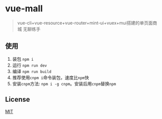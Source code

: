 # vue-mall

> vue-cli+vue-resource+vue-router+mint-ui+vuex+mui搭建的单页面商城
> 无聊练手

## 使用

1. 装包 `npm i`
2. 运行 `npm run dev`
3. 编译 `npm run build`
4. 推荐使用`cnpm i`命令装包，速度比`npm`快
5. 安装`cnpm`方法: `npm i -g cnpm`。安装后用`cnpm`替换`npm`

## License

[MIT](LICENSE)


